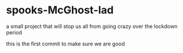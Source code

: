 # spooks-McGhost-lad
a small project that will stop us all from going crazy over the lockdown period

this is the first commit to make sure we are good
